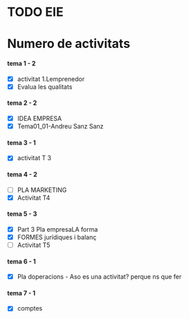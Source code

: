 # TODO EIE 

# Numero de activitats
#### tema 1 - 2
- [x] activitat 1.Lemprenedor
- [x] Evalua les qualitats
#### tema 2 - 2
- [x] IDEA EMPRESA
- [x] Tema01_01-Andreu Sanz Sanz
#### tema 3 - 1
- [x] activitat T 3
#### tema 4 - 2
- [ ] PLA MARKETING
- [x] Activitat T4
#### tema 5 - 3
- [x] Part 3 Pla empresaLA forma
- [x] FORMES jurídiques i balanç
- [ ] Activitat T5
#### tema 6 - 1
- [x] Pla doperacions - Aso es una activitat? perque ns que fer
#### tema 7 - 1
- [x] comptes